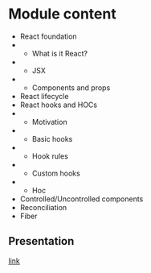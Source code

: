 # Module content

- React foundation
- - What is it React?​
- - JSX
- - Components and props
- React lifecycle​
- React hooks and HOCs​
- - Motivation
- - Basic hooks
- - Hook rules
- - Custom hooks
- - Hoc
- Controlled/Uncontrolled components
- Reconciliation
- Fiber​

## Presentation

[link](https://rolling-scopes-school.github.io/react-native-course/react/presentation.html)
